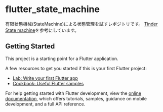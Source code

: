 # flutter_state_machine

有限状態機械(StateMachine)による状態管理を試すレポジトリです。
[Tinder State machine](https://github.com/Tinder/StateMachine)を参考にしています。

## Getting Started

This project is a starting point for a Flutter application.

A few resources to get you started if this is your first Flutter project:

- [Lab: Write your first Flutter app](https://docs.flutter.dev/get-started/codelab)
- [Cookbook: Useful Flutter samples](https://docs.flutter.dev/cookbook)

For help getting started with Flutter development, view the
[online documentation](https://docs.flutter.dev/), which offers tutorials,
samples, guidance on mobile development, and a full API reference.
